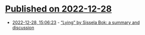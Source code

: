 # [Published on 2022-12-28](index.md)

* [2022-12-28, 15:06:23](https://news.ycombinator.com/item?id=34161647) - [“Lying” by Sissela Bok: a summary and discussion](https://infed.org/mobi/sissela-bok-on-lying-and-moral-choice-in-private-and-public-life-an-amplification/)
